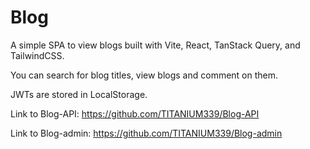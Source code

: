 # Blog

A simple SPA to view blogs built with Vite, React, TanStack Query, and TailwindCSS.

You can search for blog titles, view blogs and comment on them.

JWTs are stored in LocalStorage.

Link to Blog-API: https://github.com/TITANIUM339/Blog-API

Link to Blog-admin: https://github.com/TITANIUM339/Blog-admin
